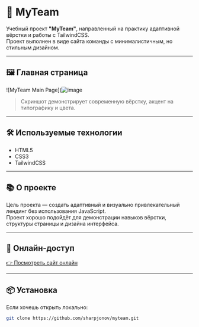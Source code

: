 # 💼 MyTeam

Учебный проект **"MyTeam"**, направленный на практику адаптивной вёрстки и работы с TailwindCSS.  
Проект выполнен в виде сайта команды с минималистичным, но стильным дизайном.

---

## 🖼️ Главная страница

![MyTeam Main Page](![image](https://github.com/user-attachments/assets/0754f47a-4e3f-47a1-8d36-e505376a1dbf)


> Скриншот демонстрирует современную вёрстку, акцент на типографику и цвета.

---

## 🛠️ Используемые технологии

- HTML5
- CSS3
- TailwindCSS

---

## 📚 О проекте

Цель проекта — создать адаптивный и визуально привлекательный лендинг без использования JavaScript.  
Проект хорошо подойдёт для демонстрации навыков вёрстки, структуры страницы и дизайна интерфейса.

---

## 🔗 Онлайн-доступ

[👉 Посмотреть сайт онлайн](https://frolicking-gelato-6efb86.netlify.app/)

---

## 📦 Установка

Если хочешь открыть локально:

```bash
git clone https://github.com/sharpjonov/myteam.git

